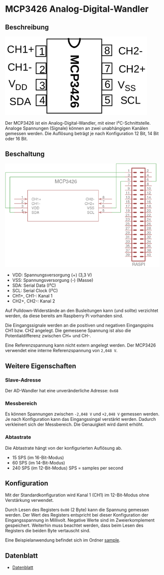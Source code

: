 # MCP3426 Analog-Digital-Wandler

## Beschreibung

![MCP3426](docs/mcp3426_pinout.png)

Der MCP3426 ist ein Analog-Digital-Wandler, mit einer I²C-Schnittstelle. Analoge Spannungen (Signale) können an zwei unabhängigen Kanälen gemessen werden. Die Auflösung beträgt je nach Konfiguration 12 Bit, 14 Bit oder 16 Bit.

## Beschaltung

![Schaltung](docs/mcp3426_grundschaltung.png)

- VDD: Spannungsversorgung (+) (3,3 V)
- VSS: Spannungsversorgung (-) (Masse)
- SDA: Serial Data (I²C)
- SCL: Serial Clock (I²C)
- CH1+, CH1-: Kanal 1
- CH2+, CH2-: Kanal 2

Auf Pulldown-Widerstände an den Busleitungen kann (und sollte) verzichtet werden, da diese bereits am Raspberry Pi vorhanden sind.

Die Eingangssignale werden an die positiven und negativen Eingangspins CH1 bzw. CH2
angelegt. Die gemessene Spannung ist also die Potentialdifferenz
zwischen CH+ und CH-.

Eine Referenzspannung kann nicht extern angelegt werden. Der MCP3426 verwendet eine interne Referenzspannung von `2,048 V`.

## Weitere Eigenschaften

### Slave-Adresse
Der AD-Wandler hat eine unveränderliche Adresse: `0x68`

### Messbereich
Es können Spannungen zwischen `-2,048 V` und `+2,048 V` gemessen werden. Je nach Konfiguration kann das Eingangssingal verstärkt werden. Dadurch verkleinert sich der Messbereich. Die Genauigkeit wird damit erhöht.

### Abtastrate
Die Abtastrate hängt von der konfigurierten Auflösung ab.
* 15 SPS (im 16-Bit-Modus)
* 60 SPS (im 14-Bit-Modus)
* 240 SPS (im 12-Bit-Modus)
SPS = samples per second

## Konfiguration

Mit der Standardkonfiguration wird Kanal 1 (CH1) im 12-Bit-Modus ohne Verstärkung verwendet. 

Durch Lesen des Registers `0x00` (2 Byte) kann die Spannung gemessen werden. Der Wert des Registers entspricht bei dieser Konfiguration der Eingangsspannung in Millivolt. Negative Werte sind im Zweierkomplement gespeichert. Weiterhin muss beachtet werden, dass beim Lesen des Registers die beiden Byte vertauscht sind.

Eine Beispielanwendung befindet sich im Ordner [sample](sample).

## Datenblatt

- [Datenblatt](docs/mcp3426_datasheet.pdf)
